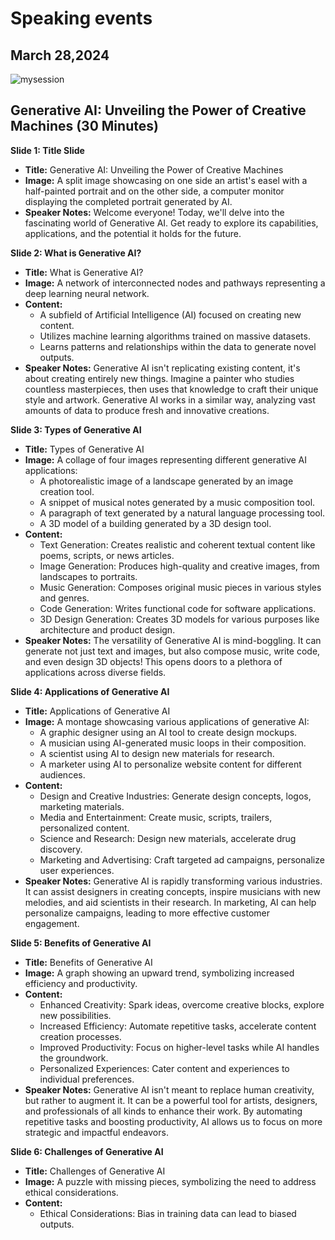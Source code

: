 # Speaking events


March 28,2024
--------------
![mysession](https://github.com/codedevvenkat/Speaking/assets/68611408/46329608-1853-4172-bf5d-dd50e3c32638)


## Generative AI: Unveiling the Power of Creative Machines (30 Minutes)

**Slide 1: Title Slide**

* **Title:** Generative AI: Unveiling the Power of Creative Machines
* **Image:** A split image showcasing on one side an artist's easel with a half-painted portrait and on the other side, a computer monitor displaying the completed portrait generated by AI.
* **Speaker Notes:** 
Welcome everyone! Today, we'll delve into the fascinating world of Generative AI. Get ready to explore its capabilities, applications, and the potential it holds for the future. 

**Slide 2: What is Generative AI?**

* **Title:** What is Generative AI?
* **Image:** A network of interconnected nodes and pathways representing a deep learning neural network.
* **Content:**
    * A subfield of Artificial Intelligence (AI) focused on creating new content.
    * Utilizes machine learning algorithms trained on massive datasets.
    * Learns patterns and relationships within the data to generate novel outputs.
* **Speaker Notes:** 
Generative AI isn't replicating existing content, it's about creating entirely new things. Imagine a painter who studies countless masterpieces, then uses that knowledge to craft their unique style and artwork.  Generative AI works in a similar way, analyzing vast amounts of data to produce fresh and innovative creations. 

**Slide 3: Types of Generative AI**

* **Title:** Types of Generative AI
* **Image:** A collage of four images representing different generative AI applications: 
    * A photorealistic image of a landscape generated by an image creation tool. 
    * A snippet of musical notes generated by a music composition tool.
    * A paragraph of text generated by a natural language processing tool.
    * A 3D model of a building generated by a 3D design tool.
* **Content:**
    * Text Generation: Creates realistic and coherent textual content like poems, scripts, or news articles. 
    * Image Generation: Produces high-quality and creative images, from landscapes to portraits.
    * Music Generation: Composes original music pieces in various styles and genres.
    * Code Generation: Writes functional code for software applications.
    * 3D Design Generation: Creates 3D models for various purposes like architecture and product design. 
* **Speaker Notes:** 
The versatility of Generative AI is mind-boggling. It can generate not just text and images, but also compose music, write code, and even design 3D objects! This opens doors to a plethora of applications across diverse fields. 

**Slide 4: Applications of Generative AI**

* **Title:** Applications of Generative AI
* **Image:** A montage showcasing various applications of generative AI:
    * A graphic designer using an AI tool to create design mockups.
    * A musician using AI-generated music loops in their composition.
    * A scientist using AI to design new materials for research.
    * A marketer using AI to personalize website content for different audiences. 
* **Content:**
    * Design and Creative Industries: Generate design concepts, logos, marketing materials.
    * Media and Entertainment: Create music, scripts, trailers, personalized content.
    * Science and Research: Design new materials, accelerate drug discovery.
    * Marketing and Advertising: Craft targeted ad campaigns, personalize user experiences.
* **Speaker Notes:** 
Generative AI is rapidly transforming various industries. It can assist designers in creating concepts, inspire musicians with new melodies, and aid scientists in their research.  In marketing, AI can help personalize campaigns, leading to more effective customer engagement. 

**Slide 5: Benefits of Generative AI**

* **Title:** Benefits of Generative AI
* **Image:** A graph showing an upward trend, symbolizing increased efficiency and productivity.
* **Content:**
    * Enhanced Creativity: Spark ideas, overcome creative blocks, explore new possibilities.
    * Increased Efficiency: Automate repetitive tasks, accelerate content creation processes.
    * Improved Productivity: Focus on higher-level tasks while AI handles the groundwork.
    * Personalized Experiences: Cater content and experiences to individual preferences.
* **Speaker Notes:** 
Generative AI isn't meant to replace human creativity, but rather to augment it. It can be a powerful tool for artists, designers, and professionals of all kinds to enhance their work.  By automating repetitive tasks and boosting productivity, AI allows us to focus on more strategic and impactful endeavors.

**Slide 6: Challenges of Generative AI**

* **Title:** Challenges of Generative AI
* **Image:** A puzzle with missing pieces, symbolizing the need to address ethical considerations.
* **Content:**
    * Ethical Considerations: Bias in training data can lead to biased outputs.
